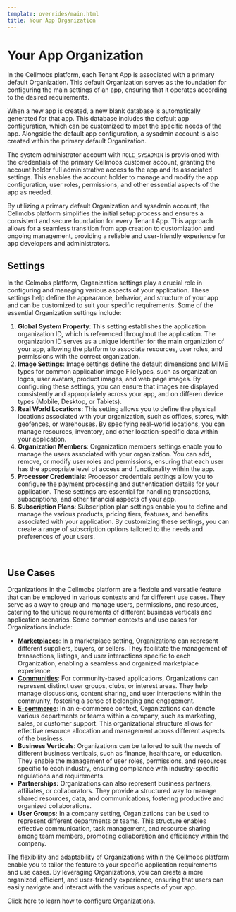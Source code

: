 ```yaml
---
template: overrides/main.html
title: Your App Organization
---
```


# Your App Organization

In the Cellmobs platform, each Tenant App is associated with a primary default Organization. This default Organization serves as the foundation for configuring the main settings of an app, ensuring that it operates according to the desired requirements.

When a new app is created, a new blank database is automatically generated for that app. This database includes the default app configuration, which can be customized to meet the specific needs of the app. Alongside the default app configuration, a sysadmin account is also created within the primary default Organization.

The system administrator account with `ROLE_SYSADMIN` is provisioned with the credentials of the primary Cellmobs customer account, granting the account holder full administrative access to the app and its associated settings. This enables the account holder to manage and modify the app configuration, user roles, permissions, and other essential aspects of the app as needed.

By utilizing a primary default Organization and sysadmin account, the Cellmobs platform simplifies the initial setup process and ensures a consistent and secure foundation for every Tenant App. This approach allows for a seamless transition from app creation to customization and ongoing management, providing a reliable and user-friendly experience for app developers and administrators.

## Settings 

In the Celmobs platform, Organization settings play a crucial role in configuring and managing various aspects of your application. These settings help define the appearance, behavior, and structure of your app and can be customized to suit your specific requirements. Some of the essential Organization settings include:

1. **Global System Property**: This setting establishes the application organization ID, which is referenced throughout the application. The organization ID serves as a unique identifier for the main organiztion of your app, allowing the platform to associate resources, user roles, and permissions with the correct organization.
2. **Image Settings**: Image settings define the default dimensions and MIME types for common application image FileTypes, such as organization logos, user avatars, product images, and web page images. By configuring these settings, you can ensure that images are displayed consistently and appropriately across your app, and on differen device types (Mobile, Desktop, or Tablets).
3. **Real World Locations**: This setting allows you to define the physical locations associated with your organization, such as offices, stores, with geofences, or warehouses. By specifying real-world locations, you can manage resources, inventory, and other location-specific data within your application.
4. **Organization Members**: Organization members settings enable you to manage the users associated with your organization. You can add, remove, or modify user roles and permissions, ensuring that each user has the appropriate level of access and functionality within the app.
5. **Processor Credentials**: Processor credentials settings allow you to configure the payment processing and authentication details for your application. These settings are essential for handling transactions, subscriptions, and other financial aspects of your app.
6. **Subscription Plans**: Subscription plan settings enable you to define and manage the various products, pricing tiers, features, and benefits associated with your application. By customizing these settings, you can create a range of subscription options tailored to the needs and preferences of your users.

<br>

## Use Cases 

Organizations in the Cellmobs platform are a flexible and versatile feature that can be employed in various contexts and for different use cases. They serve as a way to group and manage users, permissions, and resources, catering to the unique requirements of different business verticals and application scenarios. Some common contexts and use cases for Organizations include:

- **[Marketplaces](/guide/marketplaces)**: In a marketplace setting, Organizations can represent different suppliers, buyers, or sellers. They facilitate the management of transactions, listings, and user interactions specific to each Organization, enabling a seamless and organized marketplace experience. 
- **[Communities](/guide/communities)**: For community-based applications, Organizations can represent distinct user groups, clubs, or interest areas. They help manage discussions, content sharing, and user interactions within the community, fostering a sense of belonging and engagement.
- **[E-commerce](/guide/e-commerce)**: In an e-commerce context, Organizations can denote various departments or teams within a company, such as marketing, sales, or customer support. This organizational structure allows for effective resource allocation and management across different aspects of the business.
- **Business Verticals**: Organizations can be tailored to suit the needs of different business verticals, such as finance, healthcare, or education. They enable the management of user roles, permissions, and resources specific to each industry, ensuring compliance with industry-specific regulations and requirements.
- **Partnerships:** Organizations can also represent business partners, affiliates, or collaborators. They provide a structured way to manage shared resources, data, and communications, fostering productive and organized collaborations.
- **User Groups:** In a company setting, Organizations can be used to represent different departments or teams. This structure enables effective communication, task management, and resource sharing among team members, promoting collaboration and efficiency within the company.

The flexibility and adaptability of Organizations within the Cellmobs platform enable you to tailor the feature to your specific application requirements and use cases. By leveraging Organizations, you can create a more organized, efficient, and user-friendly experience, ensuring that users can easily navigate and interact with the various aspects of your app.

Click here to learn how to [configure Organizations](/app-console/manage-organizations).

<br><br>
